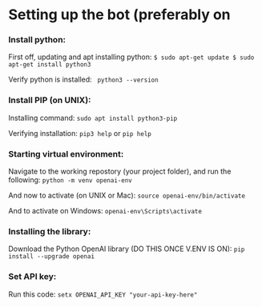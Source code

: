 # Setting up the bot (preferably on 

### Install python:

First off, updating and apt installing python:
`$ sudo apt-get update
 $ sudo apt-get install python3`

Verify python is installed:
` python3 --version`

### Install PIP (on UNIX):

Installing command:
`sudo apt install python3-pip`

Verifying installation:
`pip3 help`
or
`pip help`

### Starting virtual environment:

Navigate to the working repostory (your project folder), and run the following:
`python -m venv openai-env`

And now to activate (on UNIX or Mac):
`source openai-env/bin/activate`

And to activate on Windows:
`openai-env\Scripts\activate`

### Installing the library:

Download the Python OpenAI library (DO THIS ONCE V.ENV IS ON):
`pip install --upgrade openai`

### Set API key:

Run this code:
`setx OPENAI_API_KEY "your-api-key-here"`

